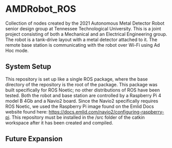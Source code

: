 # AMDRobot_ROS
Collection of nodes created by the 2021 Autonomous Metal Detector Robot senior design group at Tennessee Technological University.  This is a joint project consisting of both a Mechanical and an Electrical Engineering group.  The robot is a tank-drive layout with a metal detector attached to it.  The remote base station is communicating with the robot over Wi-Fi using Ad Hoc mode.

## System Setup
This repository is set up like a single ROS package, where the base directory of the repository is the root of the package.  This package was built specifically for ROS Noetic; no other distributions of ROS have been tested.  Both the robot and base station are controlled by a Raspberry Pi 4 model B 4Gb and a Navio2 board.  Since the Navio2 specifically requires ROS Noetic, we used the Raspberry Pi image found on the Emlid Docs website found here: https://docs.emlid.com/navio2/configuring-raspberry-pi.  This repository must be installed in the /src folder of the catkin workspace after it has been created and compiled.

## Future Expansion
